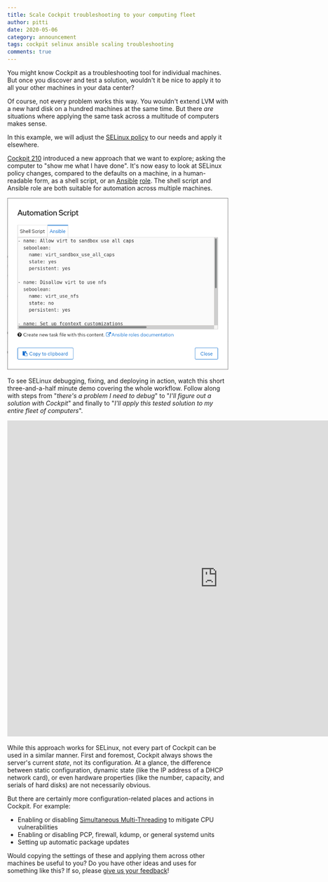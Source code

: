 ```yaml
---
title: Scale Cockpit troubleshooting to your computing fleet
author: pitti
date: 2020-05-06
category: announcement
tags: cockpit selinux ansible scaling troubleshooting
comments: true
---
```


You might know Cockpit as a troubleshooting tool for individual machines. But once you discover and test a solution, wouldn't it be nice to apply it to all your other machines in your data center?

Of course, not every problem works this way. You wouldn't extend LVM with a new hard disk on a hundred machines at the same time. But there *are* situations where applying the same task across a multitude of computers makes sense.

In this example, we will adjust the [SELinux policy](https://www.redhat.com/en/topics/linux/what-is-selinux) to our needs and apply it elsewhere.

[Cockpit 210](./cockpit-210.html) introduced a new approach that we want to explore; asking the computer to "show me what I have done". It's now easy to look at SELinux policy changes, compared to the defaults on a machine, in a human-readable form, as a shell script, or an [Ansible](https://www.ansible.com/) [role](https://docs.ansible.com/ansible/latest/user_guide/playbooks_reuse). The shell script and Ansible role are both suitable for automation across multiple machines.

![SElinux autoscript ansible](/images/selinux-autoscript-ansible.png)

To see SELinux debugging, fixing, and deploying in action, watch this short three-and-a-half minute demo covering the whole workflow. Follow along with steps from "_there's a problem I need to debug_" to "_I'll figure out a solution with Cockpit_" and finally to "_I'll apply this tested solution to my entire fleet of computers_".

<iframe width="960" height="720" src="https://youtube.com/embed/ChXoNofPIjw?rel=0" frameborder="0" allowfullscreen></iframe>

While this approach works for SELinux, not every part of Cockpit can be used in a similar manner. First and foremost, Cockpit always shows the server's current *state*, not its configuration. At a glance, the difference between static configuration, dynamic state (like the IP address of a DHCP network card), or even hardware properties (like the number, capacity, and serials of hard disks) are not necessarily obvious.

But there are certainly more configuration-related places and actions in Cockpit. For example:

 * Enabling or disabling [Simultaneous Multi-Threading](https://access.redhat.com/security/vulnerabilities/L1TF) to mitigate CPU vulnerabilities
 * Enabling or disabling PCP, firewall, kdump, or general systemd units
 * Setting up automatic package updates

Would copying the settings of these and applying them across other machines be useful to you? Do you have other ideas and uses for something like this? If so, please [give us your feedback](https://github.com/cockpit-project/cockpit/issues)!
